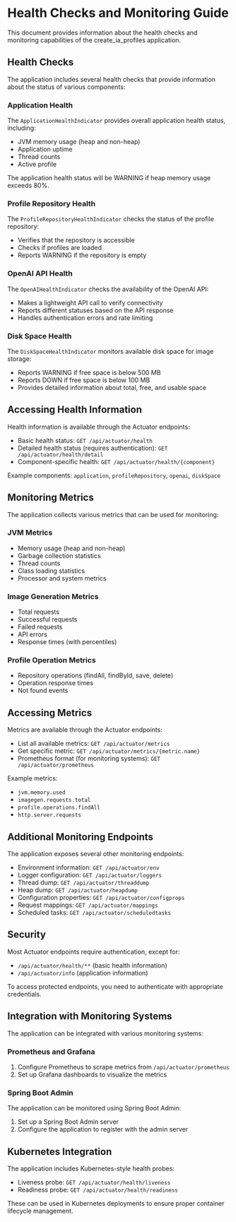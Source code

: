 # Health Checks and Monitoring Guide

This document provides information about the health checks and monitoring capabilities of the create_ia_profiles application.

## Health Checks

The application includes several health checks that provide information about the status of various components:

### Application Health

The `ApplicationHealthIndicator` provides overall application health status, including:
- JVM memory usage (heap and non-heap)
- Application uptime
- Thread counts
- Active profile

The application health status will be WARNING if heap memory usage exceeds 80%.

### Profile Repository Health

The `ProfileRepositoryHealthIndicator` checks the status of the profile repository:
- Verifies that the repository is accessible
- Checks if profiles are loaded
- Reports WARNING if the repository is empty

### OpenAI API Health

The `OpenAIHealthIndicator` checks the availability of the OpenAI API:
- Makes a lightweight API call to verify connectivity
- Reports different statuses based on the API response
- Handles authentication errors and rate limiting

### Disk Space Health

The `DiskSpaceHealthIndicator` monitors available disk space for image storage:
- Reports WARNING if free space is below 500 MB
- Reports DOWN if free space is below 100 MB
- Provides detailed information about total, free, and usable space

## Accessing Health Information

Health information is available through the Actuator endpoints:

- Basic health status: `GET /api/actuator/health`
- Detailed health status (requires authentication): `GET /api/actuator/health/detail`
- Component-specific health: `GET /api/actuator/health/{component}`

Example components: `application`, `profileRepository`, `openai`, `diskSpace`

## Monitoring Metrics

The application collects various metrics that can be used for monitoring:

### JVM Metrics

- Memory usage (heap and non-heap)
- Garbage collection statistics
- Thread counts
- Class loading statistics
- Processor and system metrics

### Image Generation Metrics

- Total requests
- Successful requests
- Failed requests
- API errors
- Response times (with percentiles)

### Profile Operation Metrics

- Repository operations (findAll, findById, save, delete)
- Operation response times
- Not found events

## Accessing Metrics

Metrics are available through the Actuator endpoints:

- List all available metrics: `GET /api/actuator/metrics`
- Get specific metric: `GET /api/actuator/metrics/{metric.name}`
- Prometheus format (for monitoring systems): `GET /api/actuator/prometheus`

Example metrics:
- `jvm.memory.used`
- `imagegen.requests.total`
- `profile.operations.findAll`
- `http.server.requests`

## Additional Monitoring Endpoints

The application exposes several other monitoring endpoints:

- Environment information: `GET /api/actuator/env`
- Logger configuration: `GET /api/actuator/loggers`
- Thread dump: `GET /api/actuator/threaddump`
- Heap dump: `GET /api/actuator/heapdump`
- Configuration properties: `GET /api/actuator/configprops`
- Request mappings: `GET /api/actuator/mappings`
- Scheduled tasks: `GET /api/actuator/scheduledtasks`

## Security

Most Actuator endpoints require authentication, except for:
- `/api/actuator/health/**` (basic health information)
- `/api/actuator/info` (application information)

To access protected endpoints, you need to authenticate with appropriate credentials.

## Integration with Monitoring Systems

The application can be integrated with various monitoring systems:

### Prometheus and Grafana

1. Configure Prometheus to scrape metrics from `/api/actuator/prometheus`
2. Set up Grafana dashboards to visualize the metrics

### Spring Boot Admin

The application can be monitored using Spring Boot Admin:

1. Set up a Spring Boot Admin server
2. Configure the application to register with the admin server

## Kubernetes Integration

The application includes Kubernetes-style health probes:

- Liveness probe: `GET /api/actuator/health/liveness`
- Readiness probe: `GET /api/actuator/health/readiness`

These can be used in Kubernetes deployments to ensure proper container lifecycle management.